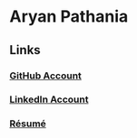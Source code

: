 # Aryan Pathania

## Links

### [GitHub Account](https://github.com/aynp)

### [LinkedIn Account](linkedin.com/in/aryanpathania03)

### [Résumé](https://raw.githubusercontent.com/aynp/resume/main/resume.pdf)

